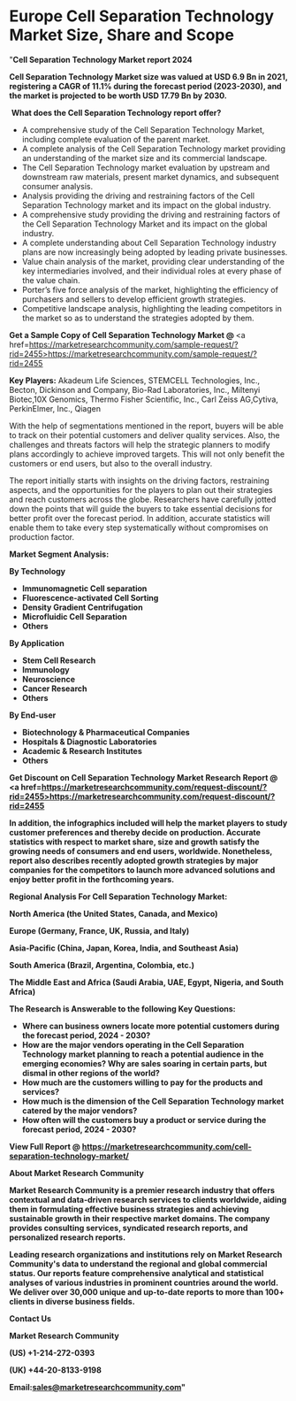 # Europe Cell Separation Technology Market Size, Share and Scope
"<strong>Cell Separation Technology Market report 2024</strong>

<strong>Cell Separation Technology Market size was valued at USD 6.9 Bn in 2021, registering a CAGR of 11.1% during the forecast period (2023-2030), and the market is projected to be worth USD 17.79 Bn by 2030.</strong>

 <strong><b>What does the Cell Separation Technology report offer?</b></strong>
<ul>
  <li>A comprehensive study of the Cell Separation Technology Market, including complete evaluation of the parent market.</li>
  <li>A complete analysis of the Cell Separation Technology market providing an understanding of the market size and its commercial landscape.</li>
  <li>The Cell Separation Technology market evaluation by upstream and downstream raw materials, present market dynamics, and subsequent consumer analysis.</li>
  <li>Analysis providing the driving and restraining factors of the Cell Separation Technology market and its impact on the global industry.</li>
  <li>A comprehensive study providing the driving and restraining factors of the Cell Separation Technology Market and its impact on the global industry.</li>
  <li>A complete understanding about Cell Separation Technology industry plans are now increasingly being adopted by leading private businesses.</li>
  <li>Value chain analysis of the market, providing clear understanding of the key intermediaries involved, and their individual roles at every phase of the value chain.</li>
  <li>Porter’s five force analysis of the market, highlighting the efficiency of purchasers and sellers to develop efficient growth strategies.</li>
  <li>Competitive landscape analysis, highlighting the leading competitors in the market so as to understand the strategies adopted by them.</li>
</ul>

<strong>Get a Sample Copy of Cell Separation Technology Market @ </strong><a href=https://marketresearchcommunity.com/sample-request/?rid=2455><u>https://marketresearchcommunity.com/sample-request/?rid=2455</u></a>

<strong>Key Players:</strong> 
Akadeum Life Sciences, STEMCELL Technologies, Inc., Becton, Dickinson and Company, Bio-Rad Laboratories, Inc., Miltenyi Biotec,10X Genomics, Thermo Fisher Scientific, Inc., Carl Zeiss AG,Cytiva, PerkinElmer, Inc., Qiagen

With the help of segmentations mentioned in the report, buyers will be able to track on their potential customers and deliver quality services. Also, the challenges and threats factors will help the strategic planners to modify plans accordingly to achieve improved targets. This will not only benefit the customers or end users, but also to the overall industry.

The report initially starts with insights on the driving factors, restraining aspects, and the opportunities for the players to plan out their strategies and reach customers across the globe. Researchers have carefully jotted down the points that will guide the buyers to take essential decisions for better profit over the forecast period. In addition, accurate statistics will enable them to take every step systematically without compromises on production factor.

<strong>Market Segment Analysis:</strong>


<strong><strong>By Technology</strong></h4>
<ul>
 	<li>Immunomagnetic Cell separation</li>
 	<li>Fluorescence-activated Cell Sorting</li>
 	<li>Density Gradient Centrifugation</li>
 	<li>Microfluidic Cell Separation</li>
 	<li>Others</li>
</ul>
<strong><strong>By Application</strong></h4>
<ul>
 	<li>Stem Cell Research</li>
 	<li>Immunology</li>
 	<li>Neuroscience</li>
 	<li>Cancer Research</li>
 	<li>Others</li>
</ul>
<strong><strong>By End-user</strong></h4>
<ul>
 	<li>Biotechnology &amp; Pharmaceutical Companies</li>
 	<li>Hospitals &amp; Diagnostic Laboratories</li>
 	<li>Academic &amp; Research Institutes</li>
 	<li>Others</li>
</ul>

<strong>Get Discount on Cell Separation Technology Market Research Report @ </b></strong><a href=https://marketresearchcommunity.com/request-discount/?rid=2455><u>https://marketresearchcommunity.com/request-discount/?rid=2455</u></a>

In addition, the infographics included will help the market players to study customer preferences and thereby decide on production. Accurate statistics with respect to market share, size and growth satisfy the growing needs of consumers and end users, worldwide. Nonetheless, report also describes recently adopted growth strategies by major companies for the competitors to launch more advanced solutions and enjoy better profit in the forthcoming years.

<strong>Regional Analysis For Cell Separation Technology Market:</strong>

<strong>North America</strong> (the United States, Canada, and Mexico)

<strong>Europe</strong> (Germany, France, UK, Russia, and Italy)

<strong>Asia-Pacific</strong> (China, Japan, Korea, India, and Southeast Asia)

<strong>South America</strong> (Brazil, Argentina, Colombia, etc.)

<strong>The Middle East and Africa</strong> (Saudi Arabia, UAE, Egypt, Nigeria, and South Africa)

<strong>The Research is Answerable to the following Key Questions:</strong>
<ul>
 	<li>Where can business owners locate more potential customers during the forecast period, 2024 - 2030?</li>
 	<li>How are the major vendors operating in the Cell Separation Technology market planning to reach a potential audience in the emerging economies? Why are sales soaring in certain parts, but dismal in other regions of the world?</li>
 	<li>How much are the customers willing to pay for the products and services?</li>
 	<li>How much is the dimension of the Cell Separation Technology market catered by the major vendors?</li>
 	<li>How often will the customers buy a product or service during the forecast period, 2024 - 2030?</li>
</ul>

<strong>View Full Report @</strong> <a href=https://marketresearchcommunity.com/cell-separation-technology-market/>https://marketresearchcommunity.com/cell-separation-technology-market/</a>

<strong>About Market Research Community</strong>

Market Research Community is a premier research industry that offers contextual and data-driven research services to clients worldwide, aiding them in formulating effective business strategies and achieving sustainable growth in their respective market domains. The company provides consulting services, syndicated research reports, and personalized research reports.

Leading research organizations and institutions rely on Market Research Community's data to understand the regional and global commercial status. Our reports feature comprehensive analytical and statistical analyses of various industries in prominent countries around the world. We deliver over 30,000 unique and up-to-date reports to more than 100+ clients in diverse business fields.

<strong>Contact Us</strong>

<strong>Market Research Community</strong>

(US) +1-214-272-0393

(UK) +44-20-8133-9198

<strong>Email:</strong>sales@marketresearchcommunity.com"
